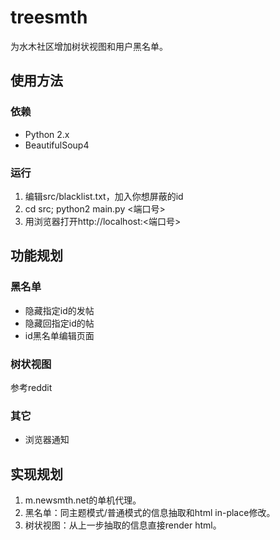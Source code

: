 # treesmth
为水木社区增加树状视图和用户黑名单。

## 使用方法

### 依赖
* Python 2.x
* BeautifulSoup4

### 运行
1. 编辑src/blacklist.txt，加入你想屏蔽的id
2. cd src; python2 main.py <端口号>
3. 用浏览器打开http://localhost:<端口号>

## 功能规划
### 黑名单
* 隐藏指定id的发帖
* 隐藏回指定id的帖
* id黑名单编辑页面

### 树状视图
参考reddit

### 其它
* 浏览器通知

## 实现规划
1. m.newsmth.net的单机代理。
2. 黑名单：同主题模式/普通模式的信息抽取和html in-place修改。
3. 树状视图：从上一步抽取的信息直接render html。
